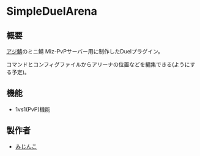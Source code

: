 # SimpleDuelArena
## 概要

[アジ鯖](https://azisaba.net/)のミニ鯖 Miz-PvPサーバー用に制作したDuelプラグイン。

コマンドとコンフィグファイルからアリーナの位置などを編集できる(ようにする予定)。

## 機能

- 1vs1(PvP)機能

## 製作者

- [みじんこ](https://twitter.com/Mizinkobusters)
